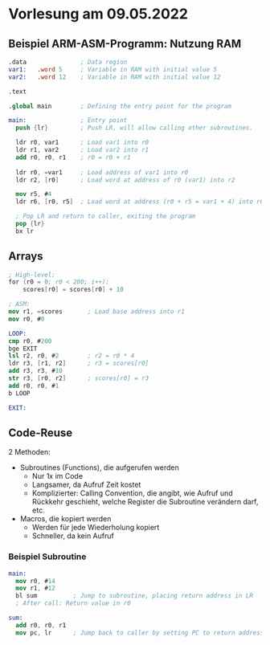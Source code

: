 # Vorlesung am 09.05.2022
## Beispiel ARM-ASM-Programm: Nutzung RAM
```nasm
.data               ; Data region
var1:   .word 5     ; Variable in RAM with initial value 5
var2:   .word 12    ; Variable in RAM with initial value 12

.text

.global main        ; Defining the entry point for the program

main:               ; Entry point
  push {lr}         ; Push LR, will allow calling other subroutines.

  ldr r0, var1      ; Load var1 into r0
  ldr r1, var2      ; Load var2 into r1
  add r0, r0, r1    ; r0 = r0 + r1
  
  ldr r0, =var1     ; Load address of var1 into r0
  ldr r2, [r0]      ; Load word at address of r0 (var1) into r2

  mov r5, #4
  ldr r6, [r0, r5]  ; Load word at address (r0 + r5 = var1 + 4) into r6

  ; Pop LR and return to caller, exiting the program
  pop {lr}
  bx lr
```

## Arrays
```nasm
; High-level:
for (r0 = 0; r0 < 200; i++):
    scores[r0] = scores[r0] + 10

; ASM:
mov r1, =scores       ; Load base address into r1
mov r0, #0

LOOP:
cmp r0, #200
bge EXIT
lsl r2, r0, #2        ; r2 = r0 * 4
ldr r3, [r1, r2]      ; r3 = scores[r0]
add r3, r3, #10
str r3, [r0, r2]      ; scores[r0] = r3
add r0, r0, #1
b LOOP

EXIT:
```

## Code-Reuse
2 Methoden:

- Subroutines (Functions), die aufgerufen werden
    - Nur 1x im Code
    - Langsamer, da Aufruf Zeit kostet
    - Komplizierter: Calling Convention, die angibt, wie Aufruf und Rückkehr
      geschieht, welche Register die Subroutine verändern darf, etc.
- Macros, die kopiert werden
    - Werden für jede Wiederholung kopiert
    - Schneller, da kein Aufruf

### Beispiel Subroutine
```nasm
main:
  mov r0, #14
  mov r1, #12
  bl sum          ; Jump to subroutine, placing return address in LR
  ; After call: Return value in r0

sum:
  add r0, r0, r1
  mov pc, lr      ; Jump back to caller by setting PC to return address in LR
```
